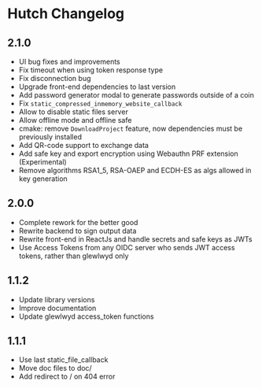 # Hutch Changelog

## 2.1.0

- UI bug fixes and improvements
- Fix timeout when using token response type
- Fix disconnection bug
- Upgrade front-end dependencies to last version
- Add password generator modal to generate passwords outside of a coin
- Fix `static_compressed_inmemory_website_callback`
- Allow to disable static files server
- Allow offline mode and offline safe
- cmake: remove `DownloadProject` feature, now dependencies must be previously installed
- Add QR-code support to exchange data
- Add safe key and export encryption using Webauthn PRF extension (Experimental)
- Remove algorithms RSA1_5, RSA-OAEP and ECDH-ES as algs allowed in key generation

## 2.0.0

- Complete rework for the better good
- Rewrite backend to sign output data
- Rewrite front-end in ReactJs and handle secrets and safe keys as JWTs
- Use Access Tokens from any OIDC server who sends JWT access tokens, rather than glewlwyd only

## 1.1.2

- Update library versions
- Improve documentation
- Update glewlwyd access_token functions

## 1.1.1

- Use last static_file_callback
- Move doc files to doc/
- Add redirect to / on 404 error
